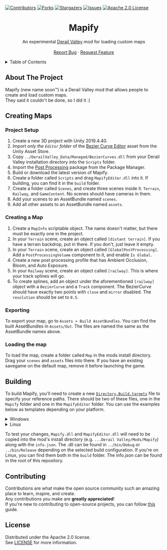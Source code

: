 ﻿[![Contributors][contributors-shield]][contributors-url]
[![Forks][forks-shield]][forks-url]
[![Stargazers][stars-shield]][stars-url]
[![Issues][issues-shield]][issues-url]
[![Apache 2.0 License][license-shield]][license-url]




<!-- PROJECT LOGO -->
<div align="center">
  <h1>Mapify</h1>
  <p>
    An experimental <a href="https://store.steampowered.com/app/588030">Derail Valley</a> mod for loading custom maps
    <br />
    <br />
    <a href="https://github.com/Insprill/dv-mapify/issues">Report Bug</a>
    ·
    <a href="https://github.com/Insprill/dv-mapify/issues">Request Feature</a>
  </p>
</div>




<!-- TABLE OF CONTENTS -->
<details>
  <summary>Table of Contents</summary>
  <ol>
    <li><a href="#about-the-project">About The Project</a></li>
    <li><a href="#creating-maps">Creating Maps</a></li>
    <li><a href="#building">Building</a></li>
    <li><a href="#contributing">Contributing</a></li>
    <li><a href="#license">License</a></li>
  </ol>
</details>




<!-- ABOUT THE PROJECT -->

## About The Project

Mapify (new name soon™) is a Derail Valley mod that allows people to create and load custom maps.  
They said it couldn't be done, so I did it :)




<!-- CREATING MAPS -->

## Creating Maps

### Project Setup
1. Create a new 3D project with Unity 2019.4.40.
2. Import *only the `Editor` folder* of the [Bezier Curve Editor](https://assetstore.unity.com/packages/tools/bezier-curve-editor-11278) asset from the Unity Asset Store.
3. Copy `../DerailValley_Data/Managed/BezierCurves.dll` from your Derail Valley installation directory into the `Scripts` folder.
4. Import the [Post Processing](https://docs.unity3d.com/Packages/com.unity.postprocessing@3.2/manual/index.html) package from the Package Manager.
5. Build or download the latest version of Mapify.
6. Create a folder called `Scripts` and drag `MapifyEditor.dll` into it. If building, you can find it in the `build` folder.
7. Create a folder called `Scenes`, and create three scenes inside it. `Terrain`, `Railway`, and `GameContent`. No scenes should have cameras in them.
8. Add your scenes to an AssetBundle named `scenes`.
9. Add all other assets to an AssetBundle named `assets`.


### Creating a Map
1. Create a `MapInfo` scriptable object. The name doesn't matter, but there must be exactly one in the project.
2. In your `Terrain` scene, create an object called `[distant terrain]`. If you have a terrain backdrop, put in there. If you don't, just leave it empty.
3. In your `Terrain` scene, create an object called `[GlobalPostProcessing]`. Add a `PostProcessingVolume` component to it, and enable `Is Global`.
4. Create a new post processing profile that has Ambient Occlusion, Bloom, and Auto Exposure.
5. In your `Railway` scene, create an object called `[railway]`. This is where your track splines will go.
6. To create splines, add an object under the aforementioned `[railway]` object with a `BezierCurve` and a `Track` component. The BezierCurve should have exactly two points with `close` and `mirror` disabled. The `resolution` should be set to `0.5`.


### Exporting
To export your map, go to `Assets > Build AssetBundles`.
You can find the built AssetBundles in `Assets/Out`. 
The files are named the same as the AssetBundle names above.


### Loading the map
To load the map, create a folder called `Map` in the mods install directory. Drag your `scenes` and `assets` files into there.
If you have an existing savegame on the default map, remove it before launching the game.




<!-- BUILDING -->

## Building

To build Mapify, you'll need to create a new [`Directory.Build.targets`](https://learn.microsoft.com/en-us/visualstudio/msbuild/customize-your-build?view=vs-2022) file to specify your reference paths. 
There should be two of these files, one in the `Mapify` folder and one in the `MapifyEditor` folder.
You can use the examples below as templates depending on your platform.

<details>
<summary>Windows</summary>

Here's an example file for Windows you can use as a template.
Replace the provided paths with the paths to your Derail Valley installation directory.
Make sure to include the semicolons between each of the paths, but not after the last one!
Note that shortcuts like `%ProgramFiles%` *cannot* be used.
```xml
<Project>
    <PropertyGroup>
        <ReferencePath>
            C:\Program Files (x86)\Steam\steamapps\common\Derail Valley\DerailValley_Data\Managed\;
            C:\Program Files (x86)\Steam\steamapps\common\Derail Valley\DerailValley_Data\Managed\UnityModManager\
        </ReferencePath>
        <AssemblySearchPaths>$(AssemblySearchPaths);$(ReferencePath);</AssemblySearchPaths>
    </PropertyGroup>
</Project>
```
</details>

<details>
<summary>Linux</summary>

Here's an example file for Linux you can use as a template.
Replace the provided paths with the paths to your Derail Valley installation directory.
Make sure to include the semicolons between each of the paths, but not after the last one!
```xml
<Project>
    <PropertyGroup>
        <ReferencePath>
            /home/username/.local/share/Steam/steamapps/common/Derail Valley/DerailValley_Data/Managed/;
            /home/username/.local/share/Steam/steamapps/common/Derail Valley/DerailValley_Data/Managed/UnityModManager/
        </ReferencePath>
        <AssemblySearchPaths>$(AssemblySearchPaths);$(ReferencePath);</AssemblySearchPaths>
    </PropertyGroup>
</Project>
```
</details>

To test your changes, `Mapify.dll` and `MapifyEditor.dll` will need to be copied into the mod's install directory (e.g. `...Derail Valley/Mods/Mapify`) along with the `info.json`.
The .dll can be found in `../bin/Debug` or `../bin/Release` depending on the selected build configuration.
If you're on Linux, you can find them both in the `build` folder.
The info.json can be found in the root of this repository.




<!-- CONTRIBUTING -->

## Contributing

Contributions are what make the open source community such an amazing place to learn, inspire, and create.  
Any contributions you make are **greatly appreciated**!  
If you're new to contributing to open-source projects, you can follow [this][contributing-quickstart-url] guide.




<!-- LICENSE -->

## License

Distributed under the Apache 2.0 license.  
See [LICENSE][license-url] for more information.




<!-- MARKDOWN LINKS & IMAGES -->
<!-- https://www.markdownguide.org/basic-syntax/#reference-style-links -->

[contributors-shield]: https://img.shields.io/github/contributors/Insprill/dv-mapify.svg?style=for-the-badge
[contributors-url]: https://github.com/Insprill/dv-mapify/graphs/contributors
[forks-shield]: https://img.shields.io/github/forks/Insprill/dv-mapify.svg?style=for-the-badge
[forks-url]: https://github.com/Insprill/dv-mapify/network/members
[stars-shield]: https://img.shields.io/github/stars/Insprill/dv-mapify.svg?style=for-the-badge
[stars-url]: https://github.com/Insprill/dv-mapify/stargazers
[issues-shield]: https://img.shields.io/github/issues/Insprill/dv-mapify.svg?style=for-the-badge
[issues-url]: https://github.com/Insprill/dv-mapify/issues
[license-shield]: https://img.shields.io/github/license/Insprill/dv-mapify.svg?style=for-the-badge
[license-url]: https://github.com/Insprill/dv-mapify/blob/master/LICENSE
[contributing-quickstart-url]: https://docs.github.com/en/get-started/quickstart/contributing-to-projects
